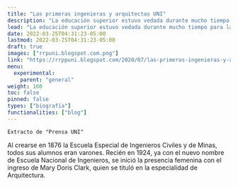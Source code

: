 ```yaml
---
title: "Las primeras ingenieras y arquitectas UNI"
description: "La educación superior estuvo vedada durante mucho tiempo para las mujeres peruanas."
lead: "La educación superior estuvo vedada durante mucho tiempo para las mujeres peruanas."
date: 2022-03-25T04:31:23-05:00
lastmod: 2022-03-25T04:31:23-05:00
draft: true
images: ["rrpuni.blogspot.com.png"]
link: "https://rrppuni.blogspot.com/2020/07/las-primeras-ingenieras-y-arquitectas.html"
menu:
  experimental:
    parent: "general"
weight: 160
toc: false
pinned: false
types: ["biografía"]
functionalities: ["blog"]
---
```


```text
Extracto de "Prensa UNI"
```

Al crearse en 1876 la Escuela Especial de Ingenieros Civiles y de Minas, todos sus alumnos eran varones. Recién en 1924, ya con el nuevo nombre de Escuela Nacional de Ingenieros, se inició la presencia femenina con el ingreso de Mary Doris Clark, quien se tituló en la especialidad de Arquitectura.
